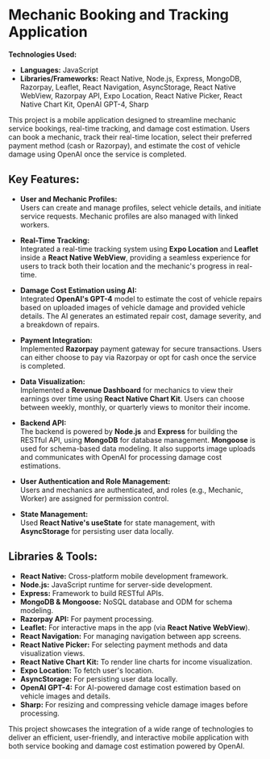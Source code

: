 # Mechanic Booking and Tracking Application

**Technologies Used:**

- **Languages:** JavaScript
- **Libraries/Frameworks:** React Native, Node.js, Express, MongoDB, Razorpay, Leaflet, React Navigation, AsyncStorage, React Native WebView, Razorpay API, Expo Location, React Native Picker, React Native Chart Kit, OpenAI GPT-4, Sharp

This project is a mobile application designed to streamline mechanic service bookings, real-time tracking, and damage cost estimation. Users can book a mechanic, track their real-time location, select their preferred payment method (cash or Razorpay), and estimate the cost of vehicle damage using OpenAI once the service is completed.

## Key Features:

- **User and Mechanic Profiles:**  
  Users can create and manage profiles, select vehicle details, and initiate service requests. Mechanic profiles are also managed with linked workers.

- **Real-Time Tracking:**  
  Integrated a real-time tracking system using **Expo Location** and **Leaflet** inside a **React Native WebView**, providing a seamless experience for users to track both their location and the mechanic's progress in real-time.

- **Damage Cost Estimation using AI:**  
  Integrated **OpenAI's GPT-4** model to estimate the cost of vehicle repairs based on uploaded images of vehicle damage and provided vehicle details. The AI generates an estimated repair cost, damage severity, and a breakdown of repairs.

- **Payment Integration:**  
  Implemented **Razorpay** payment gateway for secure transactions. Users can either choose to pay via Razorpay or opt for cash once the service is completed.

- **Data Visualization:**  
  Implemented a **Revenue Dashboard** for mechanics to view their earnings over time using **React Native Chart Kit**. Users can choose between weekly, monthly, or quarterly views to monitor their income.

- **Backend API:**  
  The backend is powered by **Node.js** and **Express** for building the RESTful API, using **MongoDB** for database management. **Mongoose** is used for schema-based data modeling. It also supports image uploads and communicates with OpenAI for processing damage cost estimations.

- **User Authentication and Role Management:**  
  Users and mechanics are authenticated, and roles (e.g., Mechanic, Worker) are assigned for permission control.

- **State Management:**  
  Used **React Native's useState** for state management, with **AsyncStorage** for persisting user data locally.

## Libraries & Tools:

- **React Native:** Cross-platform mobile development framework.
- **Node.js:** JavaScript runtime for server-side development.
- **Express:** Framework to build RESTful APIs.
- **MongoDB & Mongoose:** NoSQL database and ODM for schema modeling.
- **Razorpay API:** For payment processing.
- **Leaflet:** For interactive maps in the app (via **React Native WebView**).
- **React Navigation:** For managing navigation between app screens.
- **React Native Picker:** For selecting payment methods and data visualization views.
- **React Native Chart Kit:** To render line charts for income visualization.
- **Expo Location:** To fetch user's location.
- **AsyncStorage:** For persisting user data locally.
- **OpenAI GPT-4:** For AI-powered damage cost estimation based on vehicle images and details.
- **Sharp:** For resizing and compressing vehicle damage images before processing.

This project showcases the integration of a wide range of technologies to deliver an efficient, user-friendly, and interactive mobile application with both service booking and damage cost estimation powered by OpenAI.
